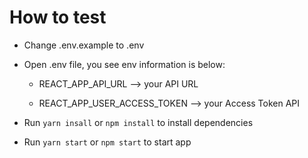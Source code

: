 # How to test

- Change .env.example to .env


- Open .env file, you see env information is below:

  - REACT_APP_API_URL --> your API URL
  
  - REACT_APP_USER_ACCESS_TOKEN --> your Access Token API

- Run `yarn insall` or `npm install` to install dependencies
- Run `yarn start` or `npm start` to start app

